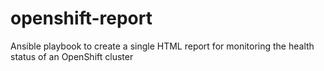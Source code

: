 # openshift-report
Ansible playbook to create a single HTML report for monitoring the health status of an OpenShift cluster
